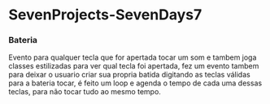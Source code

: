 # SevenProjects-SevenDays7

### Bateria

Evento para qualquer tecla que for apertada tocar um som e tambem joga classes estilizadas para ver qual tecla foi apertada,
fez um evento tambem para deixar o usuario criar sua propria batida digitando as teclas válidas para a bateria tocar, é feito um loop
e agenda o tempo de cada uma dessas teclas, para não tocar tudo ao mesmo tempo.

